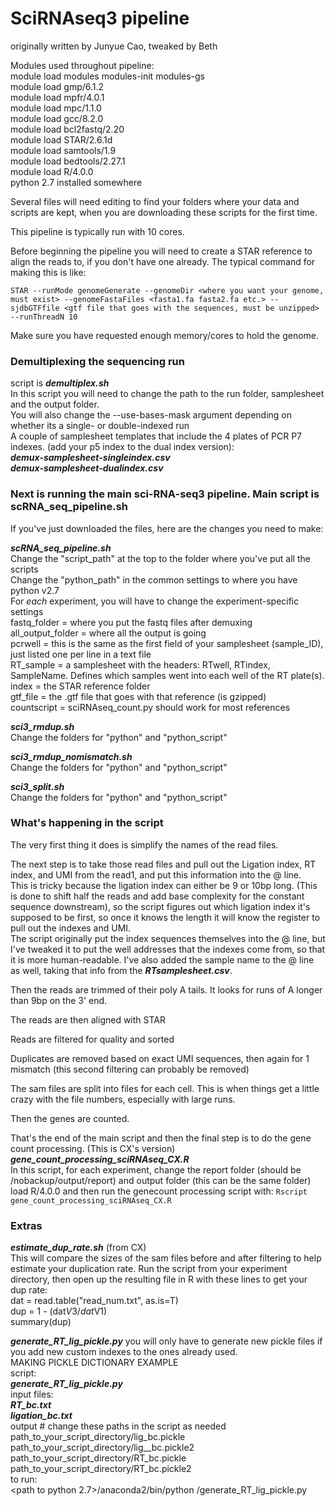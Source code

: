 # SciRNAseq3 pipeline

originally written by Junyue Cao, tweaked by Beth

Modules used throughout pipeline:\
module load modules modules-init modules-gs\
module load gmp/6.1.2\
module load mpfr/4.0.1\
module load mpc/1.1.0\
module load gcc/8.2.0\
module load bcl2fastq/2.20\
module load STAR/2.6.1d\
module load samtools/1.9\
module load bedtools/2.27.1\
module load R/4.0.0\
python 2.7 installed somewhere

Several files will need editing to find your folders where your data and scripts are kept, when you are downloading these scripts for the first time.

This pipeline is typically run with 10 cores.

Before beginning the pipeline you will need to create a STAR reference to align the reads to, if you don't have one already.
The typical command for making this is like:

`STAR --runMode genomeGenerate --genomeDir <where you want your genome, must exist> --genomeFastaFiles <fasta1.fa fasta2.fa etc.> --sjdbGTFfile <gtf file that goes with the sequences, must be unzipped> --runThreadN 10`

Make sure you have requested enough memory/cores to hold the genome. 

### Demultiplexing the sequencing run
script is ***demultiplex.sh***\
In this script you will need to change the path to the run folder, samplesheet and the output folder. \
You will also change the --use-bases-mask argument depending on whether its a single- or double-indexed run\
A couple of samplesheet templates that include the 4 plates of PCR P7 indexes. (add your p5 index to the dual index version):\
***demux-samplesheet-singleindex.csv***\
***demux-samplesheet-dualindex.csv***

### Next is running the main sci-RNA-seq3 pipeline. Main script is scRNA_seq_pipeline.sh
If you've just downloaded the files, here are the changes you need to make:

***scRNA_seq_pipeline.sh*** \
    Change the "script_path" at the top to the folder where you've put all the scripts\
    Change the "python_path" in the common settings to where you have python v2.7\
    For *each* experiment, you will have to change the experiment-specific settings\
        fastq_folder = where you put the fastq files after demuxing\
        all_output_folder = where all the output is going\
        pcrwell = this is the same as the first field of your samplesheet (sample_ID), just listed one per line in a text file\
        RT_sample = a samplesheet with the headers: RTwell, RTindex, SampleName. Defines which samples went into each well of the RT plate(s).\
        index = the STAR reference folder\
        gtf_file = the .gtf file that goes with that reference (is gzipped)\
        countscript = sciRNAseq_count.py should work for most references
        

***sci3_rmdup.sh***\
    Change the folders for "python" and "python_script"

***sci3_rmdup_nomismatch.sh***\
    Change the folders for "python" and "python_script"
    
***sci3_split.sh***\
    Change the folders for "python" and "python_script"


### What's happening in the script

The very first thing it does is simplify the names of the read files. 

The next step is to take those read files and pull out the Ligation index, RT index, and UMI from the read1, and put this information into the @ line.\
This is tricky because the ligation index can either be 9 or 10bp long. (This is done to shift half the reads and add base complexity for the constant sequence downstream), so the script figures out which ligation index it's supposed to be first, so once it knows the length it will know the register to pull out the indexes and UMI.\
The script originally put the index sequences themselves into the @ line, but I've tweaked it to put the well addresses that the indexes come from, 
so that it is more human-readable. I've also added the sample name to the @ line as well, taking that info from the ***RTsamplesheet.csv***.

Then the reads are trimmed of their poly A tails. It looks for runs of A longer than 9bp on the 3' end.

The reads are then aligned with STAR

Reads are filtered for quality and sorted

Duplicates are removed based on exact UMI sequences, then again for 1 mismatch (this second filtering can probably be removed)

The sam files are split into files for each cell. This is when things get a little crazy with the file numbers, especially with large runs. 

Then the genes are counted. 

That's the end of the main script and then the final step is to do the gene count processing. (This is CX's version)\
    ***gene_count_processing_sciRNAseq_CX.R***\
        In this script, for each experiment, change the report folder (should be <your experiment folder>/nobackup/output/report) and output folder (this can be the same folder)\
        load R/4.0.0 and then run the genecount processing script with: `Rscript gene_count_processing_sciRNAseq_CX.R` 


### Extras

***estimate_dup_rate.sh*** (from CX)\
    This will compare the sizes of the sam files before and after filtering to help estimate your duplication rate. Run the script from your experiment 
    directory, then open up the resulting file in R with these lines to get your dup rate:\
    dat = read.table("read_num.txt", as.is=T)\
    dup = 1 - (dat$V3/dat$V1)\
    summary(dup)

***generate_RT_lig_pickle.py***
    you will only have to generate new pickle files if you add new custom indexes to the ones already used. \
    MAKING PICKLE DICTIONARY EXAMPLE\
    script:\
    ***generate_RT_lig_pickle.py***\
    input files:\
    ***RT_bc.txt***\
    ***ligation_bc.txt***\
    output # change these paths in the script as needed\
    path_to_your_script_directory/lig_bc.pickle\
    path_to_your_script_directory/lig__bc.pickle2\
    path_to_your_script_directory/RT_bc.pickle\
    path_to_your_script_directory/RT_bc.pickle2\
    to run:\
    <path to python 2.7>/anaconda2/bin/python <path to this script>/generate_RT_lig_pickle.py    
